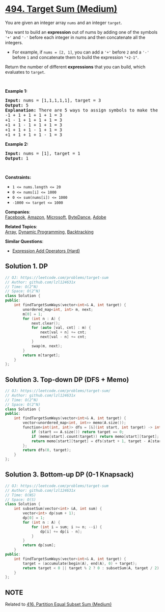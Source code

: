 # [494. Target Sum (Medium)](https://leetcode.com/problems/target-sum/)

<p>You are given an integer array <code>nums</code> and an integer <code>target</code>.</p>

<p>You want to build an <strong>expression</strong> out of nums by adding one of the symbols <code>'+'</code> and <code>'-'</code> before each integer in nums and then concatenate all the integers.</p>

<ul>
	<li>For example, if <code>nums = [2, 1]</code>, you can add a <code>'+'</code> before <code>2</code> and a <code>'-'</code> before <code>1</code> and concatenate them to build the expression <code>"+2-1"</code>.</li>
</ul>

<p>Return the number of different <strong>expressions</strong> that you can build, which evaluates to <code>target</code>.</p>

<p>&nbsp;</p>
<p><strong>Example 1:</strong></p>

<pre><strong>Input:</strong> nums = [1,1,1,1,1], target = 3
<strong>Output:</strong> 5
<strong>Explanation:</strong> There are 5 ways to assign symbols to make the sum of nums be target 3.
-1 + 1 + 1 + 1 + 1 = 3
+1 - 1 + 1 + 1 + 1 = 3
+1 + 1 - 1 + 1 + 1 = 3
+1 + 1 + 1 - 1 + 1 = 3
+1 + 1 + 1 + 1 - 1 = 3
</pre>

<p><strong>Example 2:</strong></p>

<pre><strong>Input:</strong> nums = [1], target = 1
<strong>Output:</strong> 1
</pre>

<p>&nbsp;</p>
<p><strong>Constraints:</strong></p>

<ul>
	<li><code>1 &lt;= nums.length &lt;= 20</code></li>
	<li><code>0 &lt;= nums[i] &lt;= 1000</code></li>
	<li><code>0 &lt;= sum(nums[i]) &lt;= 1000</code></li>
	<li><code>-1000 &lt;= target &lt;= 1000</code></li>
</ul>


**Companies**:  
[Facebook](https://leetcode.com/company/facebook), [Amazon](https://leetcode.com/company/amazon), [Microsoft](https://leetcode.com/company/microsoft), [ByteDance](https://leetcode.com/company/bytedance), [Adobe](https://leetcode.com/company/adobe)

**Related Topics**:  
[Array](https://leetcode.com/tag/array/), [Dynamic Programming](https://leetcode.com/tag/dynamic-programming/), [Backtracking](https://leetcode.com/tag/backtracking/)

**Similar Questions**:
* [Expression Add Operators (Hard)](https://leetcode.com/problems/expression-add-operators/)

## Solution 1. DP

```cpp
// OJ: https://leetcode.com/problems/target-sum
// Author: github.com/lzl124631x
// Time: O(2^N)
// Space: O(2^N)
class Solution {
public:
    int findTargetSumWays(vector<int>& A, int target) {
        unordered_map<int, int> m, next;
        m[0] = 1;
        for (int n : A) {
            next.clear();
            for (auto [val, cnt] : m) {
                next[val + n] += cnt;
                next[val - n] += cnt;
            }
            swap(m, next);
        }
        return m[target];
    }
};
```

## Solution 3. Top-down DP (DFS + Memo)

```cpp
// OJ: https://leetcode.com/problems/target-sum/
// Author: github.com/lzl124631x
// Time: O(2^N)
// Space: O(2^N)
class Solution {
public:
    int findTargetSumWays(vector<int>& A, int target) {
        vector<unordered_map<int, int>> memo(A.size());
        function<int(int, int)> dfs = [&](int start, int target) -> int {
            if (start == A.size()) return target == 0;
            if (memo[start].count(target)) return memo[start][target];
            return memo[start][target] = dfs(start + 1, target - A[start]) + dfs(start + 1, target + A[start]);
        };
        return dfs(0, target);
    }
};
```

## Solution 3. Bottom-up DP (0-1 Knapsack)

```cpp
// OJ: https://leetcode.com/problems/target-sum
// Author: github.com/lzl124631x
// Time: O(NS)
// Space: O(S)
class Solution {
    int subsetSum(vector<int> &A, int sum) {
        vector<int> dp(sum + 1);
        dp[0] = 1;
        for (int n : A) {
            for (int i = sum; i >= n; --i) {
                dp[i] += dp[i - n];
            }
        }
        return dp[sum];
    }
public:
    int findTargetSumWays(vector<int>& A, int target) {
        target = (accumulate(begin(A), end(A), 0) + target);
        return target < 0 || target % 2 ? 0 : subsetSum(A, target / 2);
    }
};
```

## NOTE

Related to [416. Partition Equal Subset Sum (Medium)](https://leetcode.com/problems/partition-equal-subset-sum/)